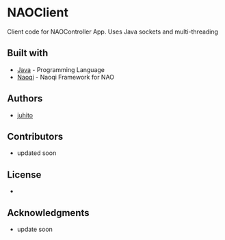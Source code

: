 # NAOClient

Client code for NAOController App. Uses Java sockets and multi-threading

## Built with

* [Java](https://www.java.com) - Programming Language
* [Naoqi](http://doc.aldebaran.com/2-1/dev/java/index_java.html) - Naoqi Framework for NAO

## Authors

* [juhito](https://github.com/juhito)

## Contributors

* updated soon

## License

*

## Acknowledgments

* update soon